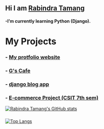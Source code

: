 ## Hi  I am [Rabindra Tamang](https://rabindratamang.com.np/)
#### -I’m currently learning Python (Django).

# My Projects
  ### - [My protfolio website](https://rabindratamang.com.np/)
  ### - [G's Cafe](https://merocafe.ga/)
  ### - [django blog app](https://rabindra123.pythonanywhere.com/)
  ### - [E-commerce Project (CSIT 7th sem)](https://apparel.pythonanywhere.com/)

<!--
**Rabindratmg/Rabindratmg** is a ✨ _special_ ✨ repository because its `README.md` (this file) appears on your GitHub profile.

Here are some ideas to get you started:

- 🔭 I’m currently working on ...
- 👯 I’m looking to collaborate on ...
- 🤔 I’m looking for help with ...
- 💬 Ask me about ...
- 📫 How to reach me: ...
- 😄 Pronouns: ...
- ⚡ Fun fact: ...
-->
[![Rabindra Tamang's GitHub stats](https://github-readme-stats.vercel.app/api?username=Rabindratmg)](https://github.com/anuraghazra/github-readme-stats)
###
[![Top Langs](https://github-readme-stats.vercel.app/api/top-langs/?username=Rabindratmg&layout=compact)](https://github.com/anuraghazra/github-readme-stats)


